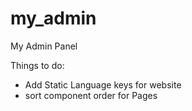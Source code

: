 # my_admin
My Admin Panel

Things to do:
- Add Static Language keys for website
- sort component order for Pages